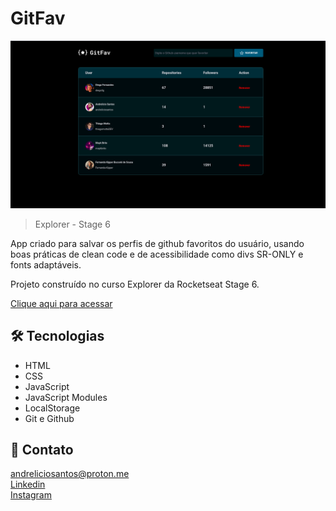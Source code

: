 # GitFav

![preview](./.github/preview.png)

> Explorer - Stage 6

App criado para salvar os perfis de github favoritos do usuário,
usando boas práticas de clean code e de acessibilidade como divs SR-ONLY e fonts adaptáveis. 

Projeto construído no curso Explorer da Rocketseat Stage 6.

[Clique aqui para acessar](https://andreliciosantos.github.io/gitFav/)

## 🛠 Tecnologias 

- HTML
- CSS
- JavaScript
- JavaScript Modules
- LocalStorage
- Git e Github 

## 💛 Contato

andreliciosantos@proton.me  
[Linkedin](www.linkedin.com/in/andreliciosantos)  
[Instagram](https://www.instagram.com/andreliciosantos/)